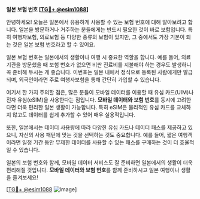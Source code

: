 **일본 보험 번호 [[TG💪+ @esim1088](https://t.me/s/esim1088)]**

안녕하세요! 오늘은 일본에서 유용하게 사용할 수 있는 보험 번호에 대해 알아보려고 합니다. 일본을 방문하거나 거주하는 분들에게는 반드시 필요한 것이 바로 보험입니다. 특히 여행자보험, 의료보험 등 다양한 종류의 보험이 있지만, 그 중에서도 가장 기본이 되는 것은 일본 보험 번호라고 할 수 있어요.

일본 보험 번호는 일본에서의 생활이나 여행 시 중요한 역할을 합니다. 예를 들어, 의료기관을 방문했을 때 보험 번호가 없으면 비싼 진료비를 지불해야 하는 경우도 발생하니 꼭 준비해 두시는 게 좋습니다. 이번호는 일본 내에서 정식으로 등록된 사람에게만 발급되며, 외국인이라면 주로 여행자보험을 통해 간단히 가입할 수 있습니다.

여기서 한 가지 주의할 점은, 많은 분들이 모바일 데이터를 이용할 때 유심 카드(UIM)나 전자 유심(eSIM)을 사용한다는 점입니다. **모바일 데이터와 보험 번호**를 동시에 고려한다면 더욱 편리한 일본 생활이 가능합니다. 특히 eSIM은 물리적인 유심 카드를 교체하지 않고도 데이터를 쉽게 추가할 수 있어 매우 실용적입니다.

또한, 일본에서는 데이터 사용량에 따라 다양한 유심 카드나 데이터 패스를 제공하고 있으니, 자신의 사용 패턴에 맞는 것을 선택하는 것도 중요합니다. 예를 들어, 짧은 여행객이라면 일정 기간 동안 무제한 데이터를 사용할 수 있는 패스를 구매하는 것이 더 효율적일 수 있습니다.

일본의 보험 번호와 함께, 모바일 데이터 서비스도 잘 준비하면 일본에서의 생활이 더욱 편리해질 것입니다. **모바일 데이터와 보험 번호**를 함께 준비하시고 일본 여행이나 생활을 즐겨보세요!

[[TG💪+ @esim1088](https://t.me/s/esim1088) ![Image](https://i.postimg.cc/Y0z9fWf4/image.png)]